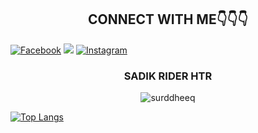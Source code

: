 <h2 align="center"><b>CONNECT WITH ME👇👇👇</b></h2>

[![Facebook](https://img.shields.io/badge/Facebook-%231877F2.svg?logo=Facebook&logoColor=white)](https://facebook.com/surddheeq) 
![](https://img.shields.io/badge/Code-Python-informational?style=flat&logo=python&logoColor=white&color=blue)
[![Instagram](https://img.shields.io/badge/Instagram-%23E4405F.svg?logo=Instagram&logoColor=white)](https://instagram.com/surddheeq)

<h3 align="center">SADIK RIDER HTR</h3>

<p align="center"> <img src=https://komarev.com/ghpvc/?username=surddheeq alt=surddheeq> </p>

[![Top Langs](https://github-readme-stats.vercel.app/api/top-langs/?username=surddheeq&layout=compact&theme=dark)](https://github.com/surddheeq)
